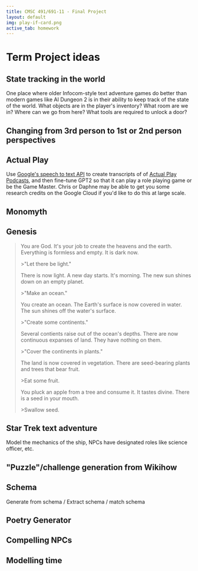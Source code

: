 ```yaml
---
title: CMSC 491/691-11 - Final Project
layout: default
img: play-if-card.png
active_tab: homework 
---
```


# Term Project ideas

## State tracking in the world

One place where older Infocom-style text adventure games do better than modern games like  AI Dungeon 2 is in their ability to keep track of the state of the world.  What objects are in the player's inventory?  What room are we in?  Where can we go from here? What tools are required to unlock a door?

## Changing from 3rd person to 1st or 2nd person perspectives


## Actual Play 

Use [Google's speech to text API](https://towardsdatascience.com/how-to-use-google-speech-to-text-api-to-transcribe-long-audio-files-1c886f4eb3e9) to create transcripts of of [Actual Play Podcasts](https://tabletopbellhop.com/actual-play-podcasts/), and then fine-tune GPT2 so that it can play a role playing game or be the Game Master.  Chris or Daphne may be able to get you some research credits on the Google Cloud if you'd like to do this at large scale.


## Monomyth



## Genesis

> You are God.  It's your job to create the heavens and the earth. Everything is formless and empty.  It is dark now.
>
> \>"Let there be light." 
>
> There is now light.  A new day starts.  It's morning.  The new sun shines down on an empty planet. 
>
> \>"Make an ocean."
>
> You create an ocean.  The Earth's surface is now covered in water.  The sun shines off the water's surface.  
>
> \>"Create some continents."
> 
> Several contients raise out of the ocean's depths.  There are now continuous expanses of land.  They have nothing on them.
>
> \>"Cover the continents in plants."
>
> The land is now covered in vegetation.  There are seed-bearing plants and trees that bear fruit. 
>
> \>Eat some fruit.
>
> You pluck an apple from a tree and consume it.  It tastes divine. There is a seed in your mouth.
>
> \>Swallow seed.


## Star Trek text adventure 

Model the mechanics of the ship, NPCs have designated roles like science officer, etc.

## "Puzzle"/challenge generation from Wikihow 

## Schema

Generate from schema / Extract schema / match schema

## Poetry Generator

## Compelling NPCs

## Modelling time
